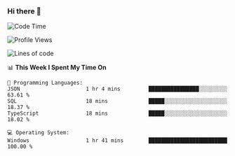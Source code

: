 ### Hi there 👋
<!--START_SECTION:waka-->
![Code Time](http://img.shields.io/badge/Code%20Time-208%20hrs%2037%20mins-blue)

![Profile Views](http://img.shields.io/badge/Profile%20Views-0-blue)

![Lines of code](https://img.shields.io/badge/From%20Hello%20World%20I%27ve%20Written-1.0%20million%20lines%20of%20code-blue)

📊 **This Week I Spent My Time On** 

```text
💬 Programming Languages: 
JSON                     1 hr 4 mins         ████████████████░░░░░░░░░   63.61 % 
SQL                      18 mins             █████░░░░░░░░░░░░░░░░░░░░   18.37 % 
TypeScript               18 mins             █████░░░░░░░░░░░░░░░░░░░░   18.02 % 

💻 Operating System: 
Windows                  1 hr 41 mins        █████████████████████████   100.00 % 
```


<!--END_SECTION:waka-->
<!--
**AnimeruFR/AnimeruFR** is a ✨ _special_ ✨ repository because its `README.md` (this file) appears on your GitHub profile.

Here are some ideas to get you started:

- 🔭 I’m currently working on ...
- 🌱 I’m currently learning ...
- 👯 I’m looking to collaborate on ...
- 🤔 I’m looking for help with ...
- 💬 Ask me about ...
- 📫 How to reach me: ...
- 😄 Pronouns: ...
- ⚡ Fun fact: ...
-->
